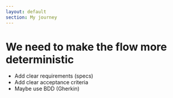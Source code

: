 ```yaml
---
layout: default
section: My journey
---
```


# We need to make the flow more deterministic

<v-clicks>

* Add clear requirements (specs)
* Add clear acceptance criteria
* Maybe use BDD (Gherkin)


</v-clicks>
